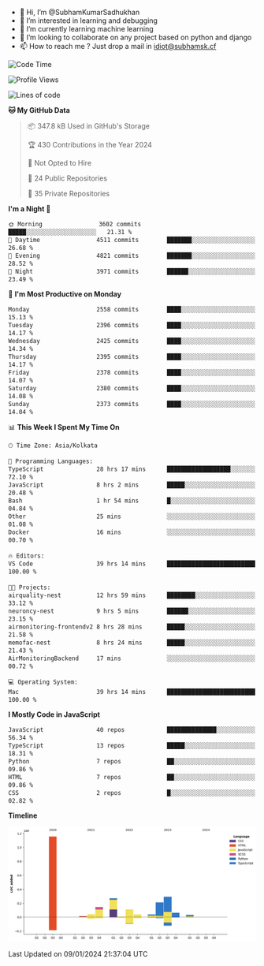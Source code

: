 - 👋 Hi, I’m @SubhamKumarSadhukhan
- 👀 I’m interested in learning and debugging
- 🌱 I’m currently learning machine learning
- 💞️ I’m looking to collaborate on any project based on python and django
- 📫 How to reach me ?
      Just drop a mail in idiot@subhamsk.cf

<!---
SubhamKumarSadhukhan/SubhamKumarSadhukhan is a ✨ special ✨ repository because its `README.md` (this file) appears on your GitHub profile.
You can click the Preview link to take a look at your changes.
--->


<!--START_SECTION:waka-->
![Code Time](http://img.shields.io/badge/Code%20Time-1%2C874%20hrs%2033%20mins-blue)

![Profile Views](http://img.shields.io/badge/Profile%20Views-1-blue)

![Lines of code](https://img.shields.io/badge/From%20Hello%20World%20I%27ve%20Written-2.4%20million%20lines%20of%20code-blue)

**🐱 My GitHub Data** 

> 📦 347.8 kB Used in GitHub's Storage 
 > 
> 🏆 430 Contributions in the Year 2024
 > 
> 🚫 Not Opted to Hire
 > 
> 📜 24 Public Repositories 
 > 
> 🔑 35 Private Repositories 
 > 
**I'm a Night 🦉** 

```text
🌞 Morning                3602 commits        █████░░░░░░░░░░░░░░░░░░░░   21.31 % 
🌆 Daytime                4511 commits        ███████░░░░░░░░░░░░░░░░░░   26.68 % 
🌃 Evening                4821 commits        ███████░░░░░░░░░░░░░░░░░░   28.52 % 
🌙 Night                  3971 commits        ██████░░░░░░░░░░░░░░░░░░░   23.49 % 
```
📅 **I'm Most Productive on Monday** 

```text
Monday                   2558 commits        ████░░░░░░░░░░░░░░░░░░░░░   15.13 % 
Tuesday                  2396 commits        ████░░░░░░░░░░░░░░░░░░░░░   14.17 % 
Wednesday                2425 commits        ████░░░░░░░░░░░░░░░░░░░░░   14.34 % 
Thursday                 2395 commits        ████░░░░░░░░░░░░░░░░░░░░░   14.17 % 
Friday                   2378 commits        ████░░░░░░░░░░░░░░░░░░░░░   14.07 % 
Saturday                 2380 commits        ████░░░░░░░░░░░░░░░░░░░░░   14.08 % 
Sunday                   2373 commits        ████░░░░░░░░░░░░░░░░░░░░░   14.04 % 
```


📊 **This Week I Spent My Time On** 

```text
🕑︎ Time Zone: Asia/Kolkata

💬 Programming Languages: 
TypeScript               28 hrs 17 mins      ██████████████████░░░░░░░   72.10 % 
JavaScript               8 hrs 2 mins        █████░░░░░░░░░░░░░░░░░░░░   20.48 % 
Bash                     1 hr 54 mins        █░░░░░░░░░░░░░░░░░░░░░░░░   04.84 % 
Other                    25 mins             ░░░░░░░░░░░░░░░░░░░░░░░░░   01.08 % 
Docker                   16 mins             ░░░░░░░░░░░░░░░░░░░░░░░░░   00.70 % 

🔥 Editors: 
VS Code                  39 hrs 14 mins      █████████████████████████   100.00 % 

🐱‍💻 Projects: 
airquality-nest          12 hrs 59 mins      ████████░░░░░░░░░░░░░░░░░   33.12 % 
neuroncy-nest            9 hrs 5 mins        ██████░░░░░░░░░░░░░░░░░░░   23.15 % 
airmonitoring-frontendv2 8 hrs 28 mins       █████░░░░░░░░░░░░░░░░░░░░   21.58 % 
memofac-nest             8 hrs 24 mins       █████░░░░░░░░░░░░░░░░░░░░   21.43 % 
AirMonitoringBackend     17 mins             ░░░░░░░░░░░░░░░░░░░░░░░░░   00.72 % 

💻 Operating System: 
Mac                      39 hrs 14 mins      █████████████████████████   100.00 % 
```

**I Mostly Code in JavaScript** 

```text
JavaScript               40 repos            ██████████████░░░░░░░░░░░   56.34 % 
TypeScript               13 repos            █████░░░░░░░░░░░░░░░░░░░░   18.31 % 
Python                   7 repos             ██░░░░░░░░░░░░░░░░░░░░░░░   09.86 % 
HTML                     7 repos             ██░░░░░░░░░░░░░░░░░░░░░░░   09.86 % 
CSS                      2 repos             █░░░░░░░░░░░░░░░░░░░░░░░░   02.82 % 
```



**Timeline**

![Lines of Code chart](https://raw.githubusercontent.com/SubhamKumarSadhukhan/SubhamKumarSadhukhan/main/assets/bar_graph.png)


 Last Updated on 09/01/2024 21:37:04 UTC
<!--END_SECTION:waka-->
